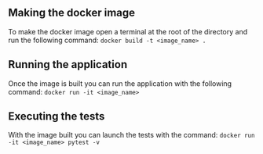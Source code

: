 ## Making the docker image
To make the docker image open a terminal at the root of the directory and run the following command:
`docker build -t <image_name> .`

## Running the application
Once the image is built you can run the application with the following command:
`docker run -it <image_name>`

## Executing the tests
With the image built you can launch the tests with the command:
`docker run -it <image_name> pytest -v` 
